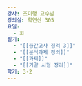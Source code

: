 ```yaml
---
강사: 조미행 교수님
강의실: 학연산 305
요일:
  - 화
필기:
  - "[[중간고사 정리 3]]"
  - "[[분석과제 정의]]"
  - "[[과제]]"
  - "[[기말 시험 정리]]"
학기: 3-2
---
```

